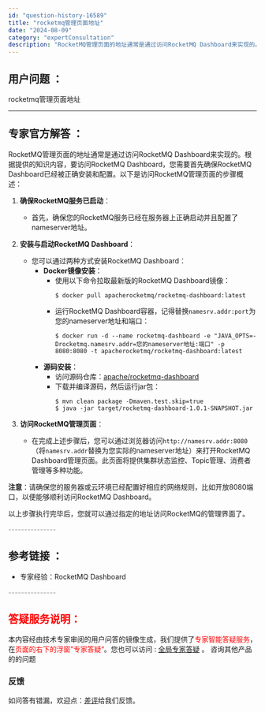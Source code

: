 ```yaml
---
id: "question-history-16589"
title: "rocketmq管理页面地址"
date: "2024-08-09"
category: "expertConsultation"
description: "RocketMQ管理页面的地址通常是通过访问RocketMQ Dashboard来实现的。根据提供的知识内容，要访问RocketMQ Dashboard，您需要首先确保RocketMQ Dashboard已经被正确安装和配置。以下是访问RocketMQ管理页面的步骤概述：1. **确保RocketM"
---
```


## 用户问题 ： 
 rocketmq管理页面地址  

---------------
## 专家官方解答 ：

RocketMQ管理页面的地址通常是通过访问RocketMQ Dashboard来实现的。根据提供的知识内容，要访问RocketMQ Dashboard，您需要首先确保RocketMQ Dashboard已经被正确安装和配置。以下是访问RocketMQ管理页面的步骤概述：

1. **确保RocketMQ服务已启动**：
   - 首先，确保您的RocketMQ服务已经在服务器上正确启动并且配置了nameserver地址。

2. **安装与启动RocketMQ Dashboard**：
   - 您可以通过两种方式安装RocketMQ Dashboard：
     - **Docker镜像安装**：
       - 使用以下命令拉取最新版的RocketMQ Dashboard镜像：
         ```shell
         $ docker pull apacherocketmq/rocketmq-dashboard:latest
         ```
       - 运行RocketMQ Dashboard容器，记得替换`namesrv.addr:port`为您的nameserver地址和端口：
         ```shell
         $ docker run -d --name rocketmq-dashboard -e "JAVA_OPTS=-Drocketmq.namesrv.addr=您的nameserver地址:端口" -p 8080:8080 -t apacherocketmq/rocketmq-dashboard:latest
         ```
     - **源码安装**：
       - 访问源码仓库：[apache/rocketmq-dashboard](https://github.com/apache/rocketmq-dashboard)
       - 下载并编译源码，然后运行jar包：
         ```shell
         $ mvn clean package -Dmaven.test.skip=true
         $ java -jar target/rocketmq-dashboard-1.0.1-SNAPSHOT.jar
         ```

3. **访问RocketMQ管理页面**：
   - 在完成上述步骤后，您可以通过浏览器访问`http://namesrv.addr:8080`（将`namesrv.addr`替换为您实际的nameserver地址）来打开RocketMQ Dashboard管理页面。此页面将提供集群状态监控、Topic管理、消费者管理等多种功能。

**注意**：请确保您的服务器或云环境已经配置好相应的网络规则，比如开放8080端口，以便能够顺利访问RocketMQ Dashboard。

以上步骤执行完毕后，您就可以通过指定的地址访问RocketMQ的管理界面了。


<font color="#949494">---------------</font> 


## 参考链接 ：

* 专家经验：RocketMQ Dashboard 


 <font color="#949494">---------------</font> 
 


## <font color="#FF0000">答疑服务说明：</font> 

本内容经由技术专家审阅的用户问答的镜像生成，我们提供了<font color="#FF0000">专家智能答疑服务</font>，在<font color="#FF0000">页面的右下的浮窗”专家答疑“</font>。您也可以访问 : [全局专家答疑](https://answer.opensource.alibaba.com/docs/intro) 。 咨询其他产品的的问题

### 反馈
如问答有错漏，欢迎点：[差评](https://ai.nacos.io/user/feedbackByEnhancerGradePOJOID?enhancerGradePOJOId=16596)给我们反馈。
